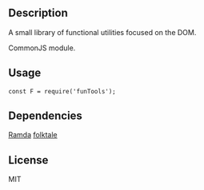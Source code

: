 ## Description

A small library of functional utilities focused on the DOM.

CommonJS module.

## Usage

    const F = require('funTools');

## Dependencies

[Ramda](https://ramdajs.com/)
[folktale](https://folktale.origamitower.com/)

## License

MIT
